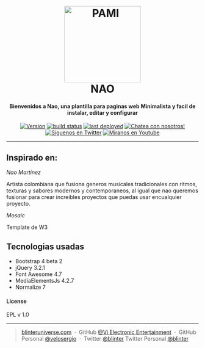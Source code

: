 <h1 align="center">
  <br>
  <a href="http://www.blinteruniverse.com/pami/"><img src="http://www.blinteruniverse.com/wp-content/uploads/2017/11/AlphaPAMI.png" alt="PAMI" width="200"></a>
  <br>
  NAO
  <br>
</h1>
<h4 align="center">Bienvenidos a Nao, una plantilla para paginas web Minimalista y facil de instalar, editar y configurar</h4>
<p align="center">
  <a href="https://github.com/velosergio/Nao/releases">
  <img src="https://img.shields.io/badge/Version-0.0.0.4-yellow.svg?style=for-the-badge" alt="Version"></a>
  <a href="https://github.com/velosergio/Nao/issues">
  <img src="https://img.shields.io/badge/buildstatus-production-yellow.svg?style=for-the-badge" alt="build status"></a>
  <a href="https://facebook.com/BlinterUniverse/">
  <img src="https://img.shields.io/badge/Facebook-Like-blue.svg?style=for-the-badge" alt="last deployed"></a>
  <a href="https://discord.gg/34DYauN">
  <img src="https://img.shields.io/badge/Discord-Chat-blue.svg?style=for-the-badge" alt="Chatea con nosotros!"></a>
  <a href="https://twitter.com/sergioveloza">
  <img src="https://img.shields.io/badge/Twitter-Seguir-blue.svg?style=for-the-badge" alt="Siguenos en Twitter"></a>
  <a href="https://www.youtube.com/channel/UCji0rxIuB2g9P6c1xCF9FZQ">
  <img src="https://img.shields.io/badge/YouTube-Ver-red.svg?style=for-the-badge" alt="Miranos en Youtube"></a>
</p>

---

## Inspirado en:

*_Nao Martinez_*

Artista colombiana que fusiona generos musicales tradicionales con ritmos, texturas y sabores modernos y contemporaneos, al igual que nao queremos fusionar para crear increibles proyectos que puedas usar encualquier proyecto.

*_Mosaic_*

Template de W3

## Tecnologias usadas

* Bootstrap 4 beta 2
* jQuery 3.2.1
* Font Awesome 4.7
* MediaElementsJs 4.2.7
* Normalize 7

#### License

EPL v 1.0

---

> [blinteruniverse.com](https://www.blinteruniverse.com) &nbsp;&middot;&nbsp;
> GitHub [@Vi Electronic Entertainment](https://github.com/ViElectronicEntertainment) &nbsp;&middot;&nbsp;
> GitHub Personal [@velosergio](https://github.com/ViElectronicEntertainment) &nbsp;&middot;&nbsp;
> Twitter [@blinter](https://twitter.com/blinteruniverse)
> Twitter Personal [@blinter](https://twitter.com/sergioveloza)